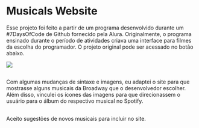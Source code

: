 # Musicals Website



Esse projeto foi feito a partir de um programa desenvolvido durante um #7DaysOfCode de Github fornecido pela Alura.
Originalmente, o programa ensinado durante o período de atividades criava uma interface para filmes da escolha do programador. O projeto original pode ser acessado no botão abaixo.

<div> 
   <a href="https://github.com/AndreCoutinhom/alura_github_program" target="_blank"><img src="https://img.shields.io/badge/GitHub-100000?style=for-the-badge&logo=github&logoColor=purple" target="_blank"></a>
 </div>
 
##

Com algumas mudanças de sintaxe e imagens, eu adaptei o site para que mostrasse alguns musicais da Broadway que o desenvolvedor escolher. Além disso, vinculei os ícones das imagens para que direcionassem o usuário para o álbum do respectivo musical no Spotify. 

##

Aceito sugestões de novos musicais para incluir no site.

